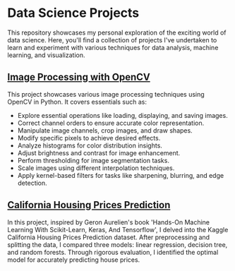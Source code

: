 
# Data Science Projects

This repository showcases my personal exploration of the exciting world of data science. Here, you'll find a collection of projects I've undertaken to learn and experiment with various techniques for data analysis, machine learning, and visualization.

## [Image Processing with OpenCV](https://github.com/AmaniMT/Data-Science-Projects/blob/main/Image%20Processing%20with%20OpenCV/Image%20Processing%20with%20OpenCV.ipynb)

This project showcases various image processing techniques using OpenCV in Python. It covers essentials such as: 
- Explore essential operations like loading, displaying, and saving images.
- Correct channel orders to ensure accurate color representation.
- Manipulate image channels, crop images, and draw shapes.
- Modify specific pixels to achieve desired effects.
- Analyze histograms for color distribution insights.
- Adjust brightness and contrast for image enhancement.
- Perform thresholding for image segmentation tasks.
- Scale images using different interpolation techniques.
- Apply kernel-based filters for tasks like sharpening, blurring, and edge detection.


## [California Housing Prices Prediction](https://github.com/AmaniMT/Data-Science-Projects/blob/main/California%20Housing%20Prices%20Prediction/California%20Housing%20Prices%20Prediction.ipynb)
In this project, inspired by Geron Aurelien's book 'Hands-On Machine Learning With Scikit-Learn, Keras, And Tensorflow', I delved into the Kaggle California Housing Prices Prediction dataset. After preprocessing and splitting the data, I compared three models: linear regression, decision tree, and random forests. Through rigorous evaluation, I identified the optimal model for accurately predicting house prices.